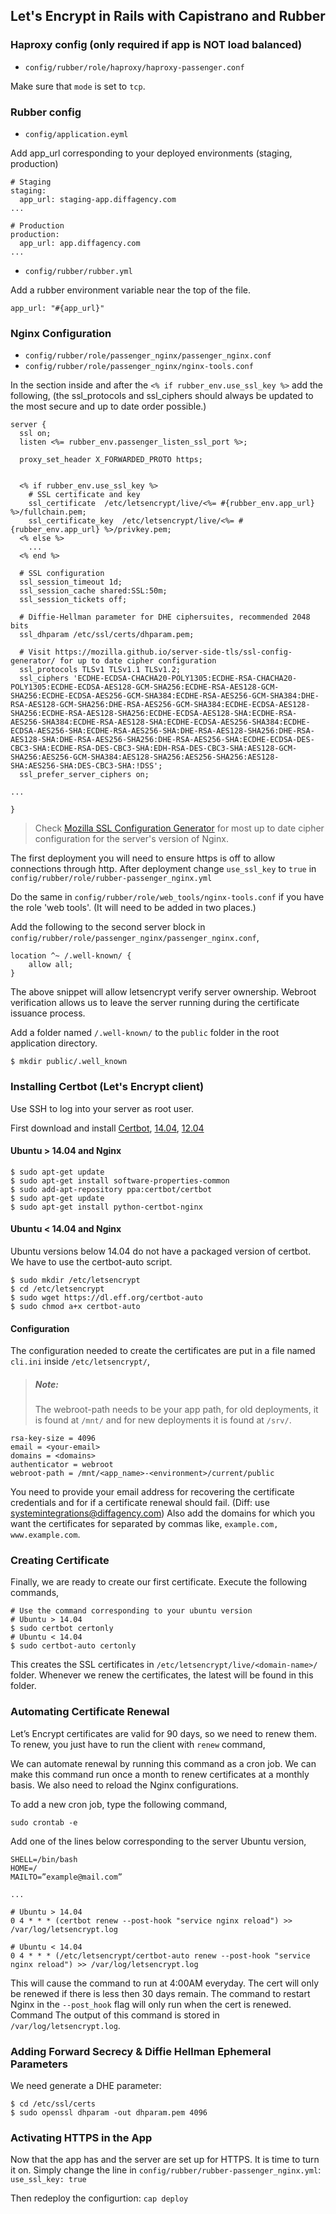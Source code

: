 ## Let's Encrypt in Rails with Capistrano and Rubber

### Haproxy config (only required if app is NOT load balanced)
* `config/rubber/role/haproxy/haproxy-passenger.conf`

Make sure that `mode` is set to `tcp`.
### Rubber config

* `config/application.eyml`

Add app_url corresponding to your deployed environments (staging, production)

```
# Staging
staging:
  app_url: staging-app.diffagency.com
...

# Production
production:
  app_url: app.diffagency.com
...
```

* `config/rubber/rubber.yml`

Add a rubber environment variable near the top of the file.

```
app_url: "#{app_url}"
```
### Nginx Configuration

* `config/rubber/role/passenger_nginx/passenger_nginx.conf`
* `config/rubber/role/passenger_nginx/nginx-tools.conf`

In the section inside and after the `<% if rubber_env.use_ssl_key %>` add the following, (the ssl\_protocols and ssl\_ciphers should always be updated to the most secure and up to date order possible.)

```
server {
  ssl on;
  listen <%= rubber_env.passenger_listen_ssl_port %>;

  proxy_set_header X_FORWARDED_PROTO https;


  <% if rubber_env.use_ssl_key %>
    # SSL certificate and key
    ssl_certificate  /etc/letsencrypt/live/<%= #{rubber_env.app_url} %>/fullchain.pem;
    ssl_certificate_key  /etc/letsencrypt/live/<%= #{rubber_env.app_url} %>/privkey.pem;
  <% else %>
    ...
  <% end %>

  # SSL configuration
  ssl_session_timeout 1d;
  ssl_session_cache shared:SSL:50m;
  ssl_session_tickets off;

  # Diffie-Hellman parameter for DHE ciphersuites, recommended 2048 bits
  ssl_dhparam /etc/ssl/certs/dhparam.pem;

  # Visit https://mozilla.github.io/server-side-tls/ssl-config-generator/ for up to date cipher configuration
  ssl_protocols TLSv1 TLSv1.1 TLSv1.2;
  ssl_ciphers 'ECDHE-ECDSA-CHACHA20-POLY1305:ECDHE-RSA-CHACHA20-POLY1305:ECDHE-ECDSA-AES128-GCM-SHA256:ECDHE-RSA-AES128-GCM-SHA256:ECDHE-ECDSA-AES256-GCM-SHA384:ECDHE-RSA-AES256-GCM-SHA384:DHE-RSA-AES128-GCM-SHA256:DHE-RSA-AES256-GCM-SHA384:ECDHE-ECDSA-AES128-SHA256:ECDHE-RSA-AES128-SHA256:ECDHE-ECDSA-AES128-SHA:ECDHE-RSA-AES256-SHA384:ECDHE-RSA-AES128-SHA:ECDHE-ECDSA-AES256-SHA384:ECDHE-ECDSA-AES256-SHA:ECDHE-RSA-AES256-SHA:DHE-RSA-AES128-SHA256:DHE-RSA-AES128-SHA:DHE-RSA-AES256-SHA256:DHE-RSA-AES256-SHA:ECDHE-ECDSA-DES-CBC3-SHA:ECDHE-RSA-DES-CBC3-SHA:EDH-RSA-DES-CBC3-SHA:AES128-GCM-SHA256:AES256-GCM-SHA384:AES128-SHA256:AES256-SHA256:AES128-SHA:AES256-SHA:DES-CBC3-SHA:!DSS';
  ssl_prefer_server_ciphers on;

...

}
```

> Check [Mozilla SSL Configuration Generator](https://mozilla.github.io/server-side-tls/ssl-config-generator/) for most up to date cipher configuration for the server's version of Nginx.

The first deployment you will need to ensure https is off to allow connections through http.
After deployment change `use_ssl_key` to `true` in `config/rubber/role/rubber-passenger_nginx.yml`

Do the same in `config/rubber/role/web_tools/nginx-tools.conf` if you have the role 'web tools'. (It will need to be added in two places.)

Add the following to the second server block in `config/rubber/role/passenger_nginx/passenger_nginx.conf`,

```
location ^~ /.well-known/ {
    allow all;
}
```

The above snippet will allow letsencrypt verify server ownership. Webroot
verification allows us to leave the server running during the certificate issuance process.

Add a folder named `/.well-known/` to the `public` folder in the root application directory.

```
$ mkdir public/.well_known
```

### Installing Certbot (Let's Encrypt client)
Use SSH to log into your server as root user. 

First download and install [Certbot](https://certbot.eff.org/), [14.04](https://certbot.eff.org/lets-encrypt/ubuntutrusty-nginx),
[12.04](https://certbot.eff.org/lets-encrypt/ubuntuother-nginx)

#### Ubuntu > 14.04 and Nginx
```
$ sudo apt-get update
$ sudo apt-get install software-properties-common
$ sudo add-apt-repository ppa:certbot/certbot
$ sudo apt-get update
$ sudo apt-get install python-certbot-nginx 
```
#### Ubuntu < 14.04 and Nginx

Ubuntu versions below 14.04 do not have a packaged version of certbot. We have to use the certbot-auto script.

```
$ sudo mkdir /etc/letsencrypt
$ cd /etc/letsencrypt
$ sudo wget https://dl.eff.org/certbot-auto
$ sudo chmod a+x certbot-auto
```

#### Configuration
The configuration needed to create the certificates are put in a file named `cli.ini` inside `/etc/letsencrypt/`,

> ##### Note:
> The webroot-path needs to be your app path, for old deployments, it is found at
> `/mnt/` and for new deployments it is found at `/srv/`.

```
rsa-key-size = 4096
email = <your-email>
domains = <domains>
authenticator = webroot
webroot-path = /mnt/<app_name>-<environment>/current/public
```

You need to provide your email address for recovering the certificate credentials and for if a certificate renewal should fail. (Diff: use systemintegrations@diffagency.com) Also add the domains for which you want the certificates for separated by commas like, `example.com, www.example.com`.

### Creating Certificate
Finally, we are ready to create our first certificate. Execute the following commands,

```
# Use the command corresponding to your ubuntu version
# Ubuntu > 14.04
$ sudo certbot certonly
# Ubuntu < 14.04
$ sudo certbot-auto certonly
```

This creates the SSL certificates in `/etc/letsencrypt/live/<domain-name>/` folder. Whenever we renew the certificates, the latest will be found in this folder.

### Automating Certificate Renewal
Let’s Encrypt certificates are valid for 90 days, so we need to renew them. To renew, you just have to run the client with `renew` command,

We can automate renewal by running this command as a cron job. We can make this command run once a month to renew certificates at a monthly basis. We also need to reload the Nginx configurations.

To add a new cron job, type the following command,

`sudo crontab -e`

Add one of the lines below corresponding to the server Ubuntu version,

```
SHELL=/bin/bash
HOME=/
MAILTO=”example@mail.com”

...

# Ubuntu > 14.04
0 4 * * * (certbot renew --post-hook "service nginx reload") >> /var/log/letsencrypt.log

# Ubuntu < 14.04
0 4 * * * (/etc/letsencrypt/certbot-auto renew --post-hook "service nginx reload") >> /var/log/letsencrypt.log
```

This will cause the command to run at 4:00AM everyday. The cert will only be renewed if there is less then 30 days remain. The command to restart Nginx in the `--post_hook` flag will  only run when the cert is renewed. Command The output of this command is stored in `/var/log/letsencrypt.log`.

### Adding Forward Secrecy & Diffie Hellman Ephemeral Parameters
We need generate a DHE parameter:

```
$ cd /etc/ssl/certs
$ sudo openssl dhparam -out dhparam.pem 4096
```

### Activating HTTPS in the App
Now that the app has and the server are set up for HTTPS. It is time to turn it on. 
Simply change the line in `config/rubber/rubber-passenger_nginx.yml`:
`use_ssl_key: true`

Then redeploy the configurtion: `cap deploy`

